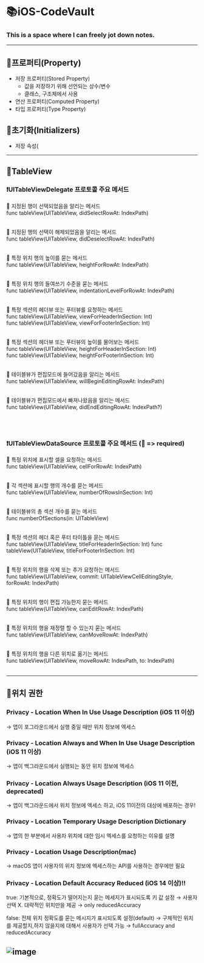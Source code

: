 # 📚iOS-CodeVault
### This is a space where I can freely jot down notes.
---
## 📒프로퍼티(Property)
- 저장 프로퍼티(Stored Property)
    - 값을 저장하기 위해 선언되는 상수/변수
    - 클래스, 구조체에서 사용
- 연산 프로퍼티(Computed Property)
- 타입 프로퍼티(Type Property)
  

## 📒초기화(Initializers)
- 저장 속성(
---

## 📒TableView



### ❗️UITableViewDelegate 프로토콜 주요 메서드

🍔 지정된 행이 선택되었음을 알리는 메서드
<br/>
func tableView(UITableView, didSelectRowAt: IndexPath) 
<br/>
<br/>

🍔 지정된 행의 선택이 해제되었음을 알리는 메서드
<br/>
func tableView(UITableView, didDeselectRowAt: IndexPath)
<br/>
<br/>

🍔 특정 위치 행의 높이를 묻는 메서드
<br/>
func tableView(UITableView, heightForRowAt: IndexPath)
<br/>
<br/>

🍔 특정 위치 행의 들여쓰기 수준을 묻는 메서드
<br/>
func tableView(UITableView, indentationLevelForRowAt: IndexPath)
<br/>
<br/>

🍔 특정 섹션의 헤더뷰 또는 푸터뷰를 요청하는 메서드
<br/>
func tableView(UITableView, viewForHeaderInSection: Int)
<br/>
func tableView(UITableView, viewForFooterInSection: Int)
<br/>
<br/>

🍔 특정 섹션의 헤더뷰 또는 푸터뷰의 높이를 물어보는 메서드
<br/>
func tableView(UITableView, heightForHeaderInSection: Int)
<br/>
func tableView(UITableView, heightForFooterInSection: Int)
<br/>
<br/>

🍔 테이블뷰가 편집모드에 들어갔음을 알리는 메서드
<br/>
func tableView(UITableView, willBeginEditingRowAt: IndexPath)
<br/>
<br/>

🍔 테이블뷰가 편집모드에서 빠져나왔음을 알리는 메서드
<br/>
func tableView(UITableView, didEndEditingRowAt: IndexPath?)
<br/>
<br/>
<br/>
<br/>

### ❗️UITableViewDataSource 프로토콜 주요 메서드 (🌟 => required)

🌟 특정 위치에 표시할 셀을 요청하는 메서드
<br/>
func tableView(UITableView, cellForRowAt: IndexPath) 
<br/>
<br/>

🌟 각 섹션에 표시할 행의 개수를 묻는 메서드
<br/>
func tableView(UITableView, numberOfRowsInSection: Int)
<br/>
<br/>

🍣 테이블뷰의 총 섹션 개수를 묻는 메서드
<br/>
func numberOfSections(in: UITableView)
<br/>
<br/>

🍣 특정 섹션의 헤더 혹은 푸터 타이틀을 묻는 메서드
<br/>
func tableView(UITableView, titleForHeaderInSection: Int)
func tableView(UITableView, titleForFooterInSection: Int)
<br/>
<br/>

🍣 특정 위치의 행을 삭제 또는 추가 요청하는 메서드
<br/>
func tableView(UITableView, commit: UITableViewCellEditingStyle, forRowAt: IndexPath)
<br/>
<br/>

🍣 특정 위치의 행이 편집 가능한지 묻는 메서드
<br/>
func tableView(UITableView, canEditRowAt: IndexPath)
<br/>
<br/>

🍣 특정 위치의 행을 재정렬 할 수 있는지 묻는 메서드
<br/>
func tableView(UITableView, canMoveRowAt: IndexPath)
<br/>
<br/>

🍣 특정 위치의 행을 다른 위치로 옮기는 메서드
<br/>
func tableView(UITableView, moveRowAt: IndexPath, to: IndexPath)
<br/>
<br/>

---

## 📒위치 권한
### Privacy - Location When In Use Usage Description (iOS 11 이상)
→ 앱이 포그라운드에서 실행 중일 때만 위치 정보에 엑세스

### Privacy - Location Always and When In Use Usage Description (iOS 11 이상)
→ 앱이 백그라운드에서 실행되는 동안 위치 정보에 엑세스

### Privacy - Location Always Usage Description (iOS 11 이전, deprecated)
→ 앱이 백그라운드에서 위치 정보에 엑세스 하고, iOS 11이전의 대상에 배포하는 경우!

### Privacy - Location Temporary Usage Description Dictionary
→ 앱의 한 부분에서 사용자 위치에 대한 임시 엑세스를 요청하는 이유를 설명

### Privacy - Location Usage Description(mac)
→ macOS 앱이 사용자의 위치 정보에 엑세스하는 API를 사용하는 경우에만 필요

### Privacy - Location Default Accuracy Reduced (iOS 14 이상)‼️
true: 기본적으로, 정확도가 떨어지는지 묻는 메세지가 표시되도록 키 값 설정
→ 사용자 선택 X. 대략적인 위치만을 제공
→ only reducedAccuracy


false: 전체 위치 정확도를 묻는 메시지가 표시되도록 설정(default)
→ 구체적인 위치를 제공할지,하지 않을지에 대해서 사용자가 선택 가능
→ fullAccuracy and reducedAccuracy

![image](https://github.com/iOS-Dev-Hyun/StudyNote/assets/142004247/375bb8ea-05b5-4e17-8350-347265eb4b01)
---
